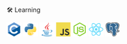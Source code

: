 🛠 Learning

<img src="https://raw.githubusercontent.com/devicons/devicon/master/icons/c/c-original.svg" alt="c" width="33" height="33"/>  <img src="https://raw.githubusercontent.com/devicons/devicon/master/icons/python/python-original.svg" alt="python" width="33" height="33"/>  <img src="https://raw.githubusercontent.com/devicons/devicon/master/icons/java/java-original.svg" alt="java" width="33" height="33"/>  <img src="https://raw.githubusercontent.com/devicons/devicon/master/icons/javascript/javascript-original.svg" alt="javascript" width="33" height="33"/>  <img src="https://raw.githubusercontent.com/devicons/devicon/master/icons/nodejs/nodejs-original.svg" alt="nodejs" width="33" height="33"/>  <img src="https://raw.githubusercontent.com/devicons/devicon/master/icons/react/react-original.svg" alt="react" width="33" height="33"/>  <img src="https://raw.githubusercontent.com/devicons/devicon/master/icons/postgresql/postgresql-original.svg" alt="postgresql" width="33" height="33"/>



  
